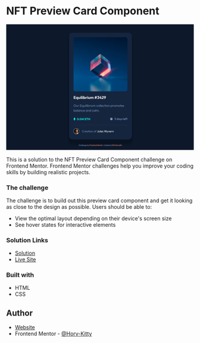 # NFT Preview Card Component

![](images/screenshot.jpg)

This is a solution to the NFT Preview Card Component challenge on Frontend Mentor.
Frontend Mentor challenges help you improve your coding skills by building realistic projects.

### The challenge

The challenge is to build out this preview card component and get it looking as close to the design as possible.
Users should be able to:

- View the optimal layout depending on their device's screen size
- See hover states for interactive elements

### Solution Links

- [Solution](https://www.frontendmentor.io/solutions/nft-preview-card-component-YneEMplRgL)
- [Live Site](https://nft-preview-card-component-kh.netlify.app/)

### Built with

- HTML
- CSS

## Author

- [Website](https://www.kittihorvath.com)
- Frontend Mentor - [@Horv-Kitty](https://www.frontendmentor.io/profile/Horv-Kitty)
